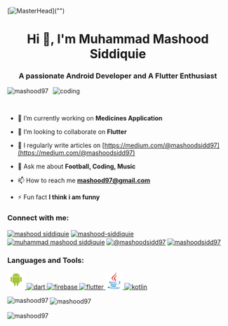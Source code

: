 [![MasterHead]("https://blog.instabug.com/wp-content/uploads/2020/02/AppDev_Flutter-Apps.png")]("")
<h1 align="center">Hi 👋, I'm Muhammad Mashood Siddiquie</h1>
<h3 align="center">A passionate Android Developer and A Flutter Enthusiast</h3>

<img align="right" alt="coding" width="400" src="https://camo.githubusercontent.com/cae12fddd9d6982901d82580bdf321d81fb299141098ca1c2d4891870827bf17/68747470733a2f2f6d69726f2e6d656469756d2e636f6d2f6d61782f313336302f302a37513379765349765f7430696f4a2d5a2e676966"/>

<p align="left"> <img src="https://komarev.com/ghpvc/?username=mashood97&label=Profile%20views&color=0e75b6&style=flat" alt="mashood97" /> </p>

<p align="left"> <a href="https://twitter.com/" target="blank"><img src="https://img.shields.io/twitter/follow/?logo=twitter&style=for-the-badge" alt="" /></a> </p>

- 🔭 I’m currently working on **Medicines Application**

- 👯 I’m looking to collaborate on **Flutter**

- 📝 I regularly write articles on [https://medium.com/@mashoodsidd97](https://medium.com/@mashoodsidd97)

- 💬 Ask me about **Football, Coding, Music**

- 📫 How to reach me **mashood97@gmail.com**

- ⚡ Fun fact **I think i am funny**

<h3 align="left">Connect with me:</h3>
<p align="left">
<a href="https://linkedin.com/in/mashood siddiquie" target="blank"><img align="center" src="https://raw.githubusercontent.com/rahuldkjain/github-profile-readme-generator/master/src/images/icons/Social/linked-in-alt.svg" alt="mashood siddiquie" height="30" width="40" /></a>
<a href="https://stackoverflow.com/users/mashood-siddiquie" target="blank"><img align="center" src="https://raw.githubusercontent.com/rahuldkjain/github-profile-readme-generator/master/src/images/icons/Social/stack-overflow.svg" alt="mashood-siddiquie" height="30" width="40" /></a>
<a href="https://fb.com/muhammad mashood siddiquie" target="blank"><img align="center" src="https://raw.githubusercontent.com/rahuldkjain/github-profile-readme-generator/master/src/images/icons/Social/facebook.svg" alt="muhammad mashood siddiquie" height="30" width="40" /></a>
<a href="https://medium.com/@mashoodsidd97" target="blank"><img align="center" src="https://raw.githubusercontent.com/rahuldkjain/github-profile-readme-generator/master/src/images/icons/Social/medium.svg" alt="@mashoodsidd97" height="30" width="40" /></a>
<a href="https://www.hackerrank.com/mashoodsidd97" target="blank"><img align="center" src="https://raw.githubusercontent.com/rahuldkjain/github-profile-readme-generator/master/src/images/icons/Social/hackerrank.svg" alt="mashoodsidd97" height="30" width="40" /></a>
</p>

<h3 align="left">Languages and Tools:</h3>
<p align="left"> <a href="https://developer.android.com" target="_blank" rel="noreferrer"> <img src="https://raw.githubusercontent.com/devicons/devicon/master/icons/android/android-original-wordmark.svg" alt="android" width="40" height="40"/> </a> <a href="https://dart.dev" target="_blank" rel="noreferrer"> <img src="https://www.vectorlogo.zone/logos/dartlang/dartlang-icon.svg" alt="dart" width="40" height="40"/> </a> <a href="https://firebase.google.com/" target="_blank" rel="noreferrer"> <img src="https://www.vectorlogo.zone/logos/firebase/firebase-icon.svg" alt="firebase" width="40" height="40"/> </a> <a href="https://flutter.dev" target="_blank" rel="noreferrer"> <img src="https://www.vectorlogo.zone/logos/flutterio/flutterio-icon.svg" alt="flutter" width="40" height="40"/> </a> <a href="https://www.java.com" target="_blank" rel="noreferrer"> <img src="https://raw.githubusercontent.com/devicons/devicon/master/icons/java/java-original.svg" alt="java" width="40" height="40"/> </a> <a href="https://kotlinlang.org" target="_blank" rel="noreferrer"> <img src="https://www.vectorlogo.zone/logos/kotlinlang/kotlinlang-icon.svg" alt="kotlin" width="40" height="40"/> </a> </p>

<p><img align="left" src="https://github-readme-stats.vercel.app/api/top-langs?username=mashood97&show_icons=true&locale=en&layout=compact" alt="mashood97" /></p>

<p>&nbsp;<img align="center" src="https://github-readme-stats.vercel.app/api?username=mashood97&show_icons=true&locale=en" alt="mashood97" /></p>

<p><img align="center" src="https://github-readme-streak-stats.herokuapp.com/?user=mashood97&" alt="mashood97" /></p>


